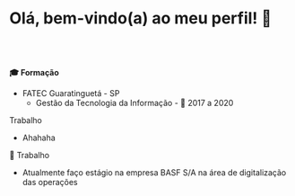 <h1 align="left">
    Olá, bem-vindo(a) ao meu perfil! 👋
</h1>
<br/><br/><br/>
<b>🎓 Formação</b>

   * FATEC Guaratinguetá - SP
      * Gestão da Tecnologia da Informação - 📆 2017 a 2020
      
Trabalho
   * Ahahaha
    
💼 Trabalho
   * Atualmente faço estágio na empresa BASF S/A na área de digitalização das operações
     
<!--
**fragadesiree/fragadesiree** is a ✨ _special_ ✨ repository because its `README.md` (this file) appears on your GitHub profile.

Here are some ideas to get you started:

- 🔭 I’m currently working on ...
- 🌱 I’m currently learning ...
- 👯 I’m looking to collaborate on ...
- 🤔 I’m looking for help with ...
- 💬 Ask me about ...
- 📫 How to reach me: ...
- 😄 Pronouns: ...
- ⚡ Fun fact: ...
-->

